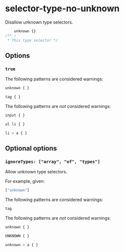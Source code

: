 # selector-type-no-unknown

Disallow unknown type selectors.

```css
    unknown {}
/** ↑
 * This type selector */
```

## Options

### `true`

The following patterns are considered warnings:

```css
unknown { }
```

```css
tag { }
```

The following patterns are *not* considered warnings:

```css
input { }
```

```css
ul li { }
```

```css
li > a { }
```

## Optional options

### `ignoreTypes: ["array", "of", "types"]`

Allow unknown type selectors.

For example, given:

```js
["unknown"]
```

The following patterns are considered warnings:

```css
tag
```

The following patterns are *not* considered warnings:

```css
unknown { }
```

```css
UNKNOWN { }
```

```css
unknown > a { }
```

